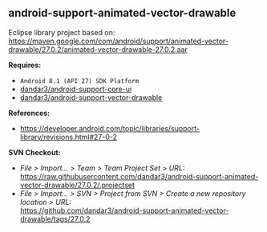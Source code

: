 ## android-support-animated-vector-drawable

Eclipse library project based on:<br/>
https://maven.google.com/com/android/support/animated-vector-drawable/27.0.2/animated-vector-drawable-27.0.2.aar

**Requires:**
- `Android 8.1 (API 27) SDK Platform`
- [dandar3/android-support-core-ui](https://github.com/dandar3/android-support-core-ui/tree/27.0.2)
- [dandar3/android-support-vector-drawable](https://github.com/dandar3/android-support-vector-drawable/tree/27.0.2)

**References:**
- https://developer.android.com/topic/libraries/support-library/revisions.html#27-0-2

**SVN Checkout:**
- _File > Import... > Team > Team Project Set > URL:_<br/>
  https://raw.githubusercontent.com/dandar3/android-support-animated-vector-drawable/27.0.2/.projectset
- _File > Import... > SVN > Project from SVN > Create a new repository location > URL:_<br/>
  https://github.com/dandar3/android-support-animated-vector-drawable/tags/27.0.2

